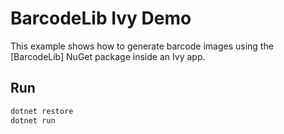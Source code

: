 # BarcodeLib Ivy Demo

This example shows how to generate barcode images using the [BarcodeLib] NuGet package inside an Ivy app.

## Run
```bash
dotnet restore
dotnet run